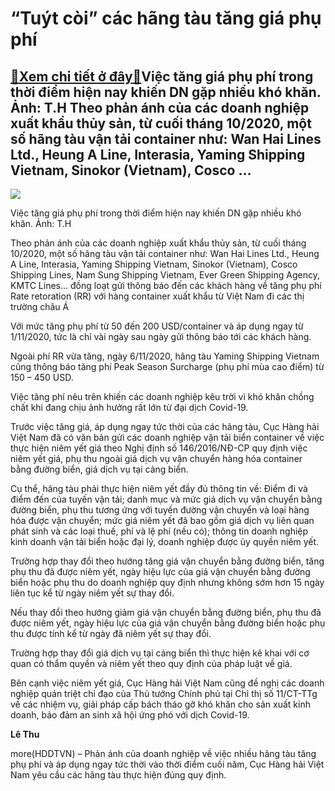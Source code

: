 “Tuýt còi” các hãng tàu tăng giá phụ phí
========================================

[:gift:Xem chi tiết ở đây:gift:](https://hddtvn.com/tuyt-coi-cac-hang-tau-tang-gia-phu-phi/)Việc tăng giá phụ phí trong thời điểm hiện nay khiến DN gặp nhiều khó khăn. Ảnh: T.H Theo phản ánh của các doanh nghiệp xuất khẩu thủy sản, từ cuối tháng 10/2020, một số hãng tàu vận tải container như: Wan Hai Lines Ltd., Heung A Line, Interasia, Yaming Shipping Vietnam, Sinokor (Vietnam), Cosco …
----------------------------------------------------------------------------------------------------------------------------------------------------------------------------------------------------------------------------------------------------------------------------------------------------------





![](https://hddtvn.com/wp-content/uploads/2021/01/5637_IMG-3073.jpg)


Việc tăng giá phụ phí trong thời điểm hiện nay khiến DN gặp nhiều khó khăn. Ảnh: T.H



Theo phản ánh của các doanh nghiệp xuất khẩu thủy sản, từ cuối tháng 10/2020, một số hãng tàu vận tải container như: Wan Hai Lines Ltd., Heung A Line, Interasia, Yaming Shipping Vietnam, Sinokor (Vietnam), Cosco Shipping Lines, Nam Sung Shipping Vietnam, Ever Green Shipping Agency, KMTC Lines… đồng loạt gửi thông báo đến các khách hàng về tăng phụ phí Rate retoration (RR) với hàng container xuất khẩu từ Việt Nam đi các thị trường châu Á


Với mức tăng phụ phí từ 50 đến 200 USD/container và áp dụng ngay từ 1/11/2020, tức là chỉ vài ngày sau ngày gửi thông báo tới các khách hàng.


Ngoài phí RR vừa tăng, ngày 6/11/2020, hãng tàu Yaming Shipping Vietnam cũng thông báo tăng phí Peak Season Surcharge (phụ phí mùa cao điểm) từ 150 – 450 USD.


Việc tăng phí nêu trên khiến các doanh nghiệp kêu trời vì khó khăn chồng chất khi đang chịu ảnh hưởng rất lớn từ đại dịch Covid-19.


Trước việc tăng giá, áp dụng ngay tức thời của các hãng tàu, Cục Hàng hải Việt Nam đã có văn bản gửi các doanh nghiệp vận tải biển container về việc thực hiện niêm yết giá theo Nghị định số 146/2016/NĐ-CP quy định việc niêm yết giá, phụ thu ngoài giá dịch vụ vận chuyển hàng hóa container bằng đường biển, giá dịch vụ tại cảng biển.


Cụ thể, hãng tàu phải thực hiện niêm yết đầy đủ thông tin về: Điểm đi và điểm đến của tuyến vận tải; danh mục và mức giá dịch vụ vận chuyển bằng đường biển, phụ thu tương ứng với tuyến đường vận chuyển và loại hàng hóa được vận chuyển; mức giá niêm yết đã bao gồm giá dịch vụ liên quan phát sinh và các loại thuế, phí và lệ phí (nếu có); thông tin doanh nghiệp kinh doanh vận tải biển hoặc đại lý, doanh nghiệp được ủy quyền niêm yết.


Trường hợp thay đổi theo hướng tăng giá vận chuyển bằng đường biển, tăng phụ thu đã được niêm yết, ngày hiệu lực của giá vận chuyển bằng đường biển hoặc phụ thu do doanh nghiệp quy định nhưng không sớm hơn 15 ngày liên tục kể từ ngày niêm yết sự thay đổi.


Nếu thay đổi theo hướng giảm giá vận chuyển bằng đường biển, phụ thu đã được niêm yết, ngày hiệu lực của giá vận chuyển bằng đường biển hoặc phụ thu được tính kể từ ngày đã niêm yết sự thay đổi.


Trường hợp thay đổi giá dịch vụ tại cảng biển thì thực hiện kê khai với cơ quan có thẩm quyền và niêm yết theo quy định của pháp luật về giá.


Bên cạnh việc niêm yết giá, Cục Hàng hải Việt Nam cũng đề nghị các doanh nghiệp quán triệt chỉ đạo của Thủ tướng Chính phủ tại Chỉ thị số 11/CT-TTg về các nhiệm vụ, giải pháp cấp bách tháo gỡ khó khăn cho sản xuất kinh doanh, bảo đảm an sinh xã hội ứng phó với dịch Covid-19.




**Lê Thu**



more(HDDTVN) – Phản ánh của doanh nghiệp về việc nhiều hãng tàu tăng phụ phí và áp dụng ngay tức thời vào thời điểm cuối năm, Cục Hàng hải Việt Nam yêu cầu các hãng tàu thực hiện đúng quy định.

